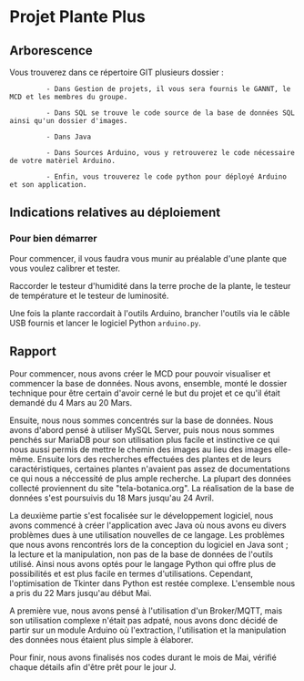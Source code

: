 # Projet Plante Plus  

## Arborescence  

Vous trouverez dans ce répertoire GIT plusieurs dossier :  

             - Dans Gestion de projets, il vous sera fournis le GANNT, le MCD et les membres du groupe.   

             - Dans SQL se trouve le code source de la base de données SQL ainsi qu'un dossier d'images.  

             - Dans Java  

             - Dans Sources Arduino, vous y retrouverez le code nécessaire de votre matèriel Arduino.  

             - Enfin, vous trouverez le code python pour déployé Arduino et son application.  


## Indications relatives au déploiement  

### Pour bien démarrer  

Pour commencer, il vous faudra vous munir au préalable d'une plante que vous voulez calibrer et tester.  

Raccorder le testeur d'humidité dans la terre proche de la plante, le testeur de température et le testeur de luminosité.  

Une fois la plante raccordait à l'outils Arduino, brancher l'outils via le câble USB fournis et lancer le logiciel Python `arduino.py`.  


## Rapport  

Pour commencer, nous avons créer le MCD pour pouvoir visualiser et commencer la base de données. Nous avons, ensemble, monté le dossier technique pour être certain d'avoir cerné le but du projet et ce qu'il était demandé du 4 Mars au 20 Mars.  

Ensuite, nous nous sommes concentrés sur la base de données. Nous avons d'abord pensé à utiliser MySQL Server, puis nous nous sommes penchés sur MariaDB pour son utilisation plus facile et instinctive ce qui nous aussi permis de mettre le chemin des images au lieu des images elle-même. Ensuite lors des recherches effectuées des plantes et de leurs caractéristiques, certaines plantes n'avaient pas assez de documentations ce qui nous a néccessité de plus ample recherche. La plupart des données collecté proviennent du site "tela-botanica.org". La réalisation de la base de données s'est poursuivis du 18 Mars jusqu'au 24 Avril.  

La deuxième partie s'est focalisée sur le développement logiciel, nous avons commencé à créer l'application avec Java où nous avons eu divers problèmes dues à une utilisation nouvelles de ce langage. Les problèmes que nous avons rencontrés lors de la conception du logiciel en Java sont ; la lecture et la manipulation, non pas de la base de données de l'outils utilisé. Ainsi nous avons optés pour le langage Python qui offre plus de possibilités et est plus facile en termes d'utilisations. Cependant, l'optimisation de Tkinter dans Python est restée complexe. L'ensemble nous a pris du 22 Mars jusqu'au début Mai.  

A première vue, nous avons pensé à l'utilisation d'un Broker/MQTT, mais son utilisation complexe n'était pas adpaté, nous avons donc décidé de partir sur un module Arduino où l'extraction, l'utilisation et la manipulation des données nous étaient plus simple à élaborer.  

Pour finir, nous avons finalisés nos codes durant le mois de Mai, vérifié chaque détails afin d'être prêt pour le jour J.  

